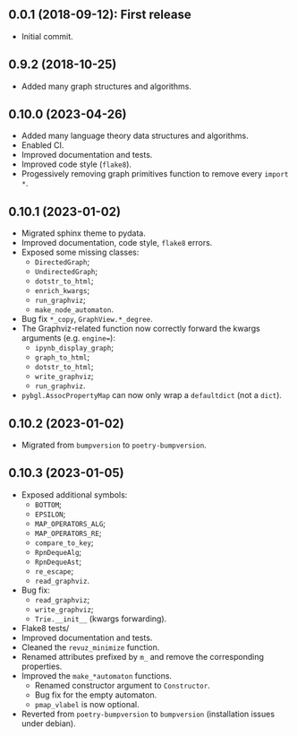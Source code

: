 ## 0.0.1 (2018-09-12): First release

* Initial commit.

## 0.9.2 (2018-10-25)

* Added many graph structures and algorithms.

## 0.10.0 (2023-04-26)

* Added many language theory data structures and algorithms.
* Enabled CI.
* Improved documentation and tests.
* Improved code style (`flake8`).
* Progessively removing graph primitives function to remove every `import *`.

## 0.10.1 (2023-01-02)

* Migrated sphinx theme to pydata.
* Improved documentation, code style, `flake8` errors.
* Exposed some missing classes:
  * `DirectedGraph`;
  * `UndirectedGraph`;
  * `dotstr_to_html`;
  * `enrich_kwargs`;
  * `run_graphviz`;
  * `make_node_automaton`.
* Bug fix `*_copy`, `GraphView.*_degree`.
* The Graphviz-related function now correctly forward the kwargs arguments (e.g. `engine=`):
  * `ipynb_display_graph`;
  * `graph_to_html`;
  * `dotstr_to_html`;
  * `write_graphviz`;
  * `run_graphviz`.
* `pybgl.AssocPropertyMap` can now only wrap a `defaultdict` (not a `dict`).

## 0.10.2 (2023-01-02)

* Migrated from `bumpversion` to `poetry-bumpversion`.

## 0.10.3 (2023-01-05)

* Exposed additional symbols:
  * `BOTTOM`;
  * `EPSILON`;
  * `MAP_OPERATORS_ALG`;
  * `MAP_OPERATORS_RE`;
  * `compare_to_key`;
  * `RpnDequeAlg`;
  * `RpnDequeAst`;
  * `re_escape`;
  * `read_graphviz`.
* Bug fix:
  * `read_graphviz`;
  * `write_graphviz`;
  * `Trie.__init__` (kwargs forwarding).
* Flake8 tests/
* Improved documentation and tests.
* Cleaned the `revuz_minimize` function.
* Renamed attributes prefixed by `m_` and remove the corresponding properties.
* Improved the `make_*automaton` functions.
  * Renamed constructor argument to `Constructor`.
  * Bug fix for the empty automaton.
  * `pmap_vlabel` is now optional.
* Reverted from `poetry-bumpversion` to `bumpversion` (installation issues under debian).
